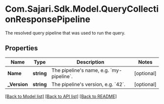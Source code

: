 # Com.Sajari.Sdk.Model.QueryCollectionResponsePipeline
The resolved query pipeline that was used to run the query.

## Properties

Name | Type | Description | Notes
------------ | ------------- | ------------- | -------------
**Name** | **string** | The pipeline&#39;s name, e.g. &#x60;my-pipeline&#x60;. | [optional] 
**_Version** | **string** | The pipeline&#39;s version, e.g. &#x60;42&#x60;. | [optional] 

[[Back to Model list]](../README.md#documentation-for-models) [[Back to API list]](../README.md#documentation-for-api-endpoints) [[Back to README]](../README.md)


